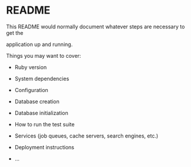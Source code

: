 # README

This README would normally document whatever steps are necessary to get the                         

application up and running.          

Things you may want to cover:                                                                            
                                        
* Ruby version                      
        
* System dependencies                                                            
                                        
* Configuration                 
              
* Database creation        
    
* Database initialization        

* How to run the test suite

* Services (job queues, cache servers, search engines, etc.)

* Deployment instructions
  
* ...
